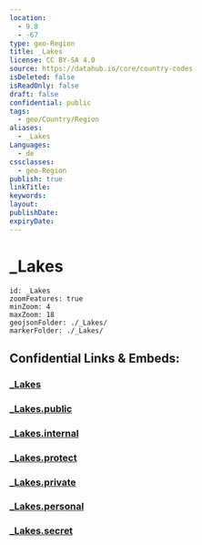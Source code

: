 ```yaml
---
location:
  - 9.8
  - -67
type: geo-Region
title: _Lakes
license: CC BY-SA 4.0
source: https://datahub.io/core/country-codes
isDeleted: false
isReadOnly: false
draft: false
confidential: public
tags:
  - geo/Country/Region
aliases:
  - _Lakes
Languages:
  - de
cssclasses:
  - geo-Region
publish: true
linkTitle:
keywords:
layout:
publishDate:
expiryDate:
---
```


# _Lakes

```leaflet
id: _Lakes
zoomFeatures: true 
minZoom: 4 
maxZoom: 18
geojsonFolder: ./_Lakes/
markerFolder: ./_Lakes/
```


## Confidential Links & Embeds: 

### [_Lakes](/_Standards/Earth/Continent/America~South/Venezuela/States~Venezuela/Aragua/_Lakes.md) 

### [_Lakes.public](/_public/Earth/Continent/America~South/Venezuela/States~Venezuela/Aragua/_Lakes.public.md) 

### [_Lakes.internal](/_internal/Earth/Continent/America~South/Venezuela/States~Venezuela/Aragua/_Lakes.internal.md) 

### [_Lakes.protect](/_protect/Earth/Continent/America~South/Venezuela/States~Venezuela/Aragua/_Lakes.protect.md) 

### [_Lakes.private](/_private/Earth/Continent/America~South/Venezuela/States~Venezuela/Aragua/_Lakes.private.md) 

### [_Lakes.personal](/_personal/Earth/Continent/America~South/Venezuela/States~Venezuela/Aragua/_Lakes.personal.md) 

### [_Lakes.secret](/_secret/Earth/Continent/America~South/Venezuela/States~Venezuela/Aragua/_Lakes.secret.md)

